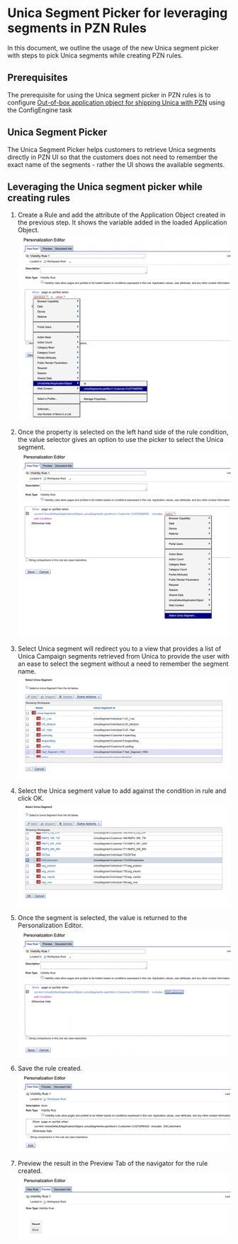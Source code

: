 # Unica Segment Picker for leveraging segments in PZN Rules
In this document, we outline the usage of the new Unica segment picker with steps to pick Unica segments while creating PZN rules.

## Prerequisites
The prerequisite for using the Unica segment picker in PZN rules is to configure [Out-of-box application object for shipping Unica with PZN](../pzn_unica_integration/out_of_box_method.md) using the ConfigEngine task

## Unica Segment Picker
The Unica Segment Picker helps customers to retrieve Unica segments directly in PZN UI so that the customers does not need to remember the exact name of the segments - rather the UI shows the available segments.

## Leveraging the Unica segment picker while creating rules
1. Create a Rule and add the attribute of the Application Object created in the previous step. It shows the variable added in the loaded Application Object.
![create-rule-with-oob-application-object](../../../images/create-rule-with-oob-application-object.png)

2. Once the property is selected on the left hand side of the rule condition, the value selector gives an option to use the picker to select the Unica segment.
![picker-option-for-unica-segment](../../../images/picker-option-for-unica-segment.png)

3. Select Unica segment will redirect you to a view that provides a list of Unica Campaign segments retrieved from Unica to provide the user with an ease to select the segment without a need to remember the segment name.
![unica-segment-list-view](../../../images/unica-segment-list-view.png)

4. Select the Unica segment value to add against the condition in rule and click OK.
![unica-segment-selected](../../../images/unica-segment-selected.png)

5. Once the segment is selected, the value is returned to the Personalization Editor.
![unica-segment-selected-using-picker](../../../images/unica-segment-selected-using-picker.png)

6. Save the rule created.
![unica-picker-save-rule](../../../images/unica-picker-save-rule.png)

7. Preview the result in the Preview Tab of the navigator for the rule created.
![unica-picker-rule-preview](../../../images/unica-picker-rule-preview.png)

